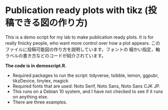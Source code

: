 # Publication ready plots with tikz (投稿できる図の作り方)

This is a demo script for my lab to make publication ready plots. 
It is for really finicky people, who want more control over how a plot 
appears. このファイルに投稿可能図の作り方を説明しています。フォントの
細かい指定，軸ラベルの書き方などのコードが紹介されています。

**The code is in demoscript.R.**

* Required packages to run the script: tidyverse, tsibble, lemon, ggpubr, tikzDevice, tinytex, magick
* Required fonts that are used: Noto Serif, Noto Sans, Noto Sans CJK JP.
* This runs on a Debian 10 system, and I have not checked to see if it runs on anything else.
* There are three examples.
